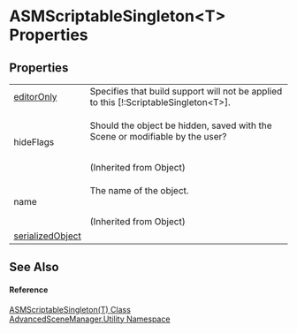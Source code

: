 # ASMScriptableSingleton&lt;T&gt; Properties




## Properties
<table>
<tr>
<td><a href="P_AdvancedSceneManager_Utility_ASMScriptableSingleton_1_editorOnly">editorOnly</a></td>
<td>Specifies that build support will not be applied to this [!:ScriptableSingleton&lt;T&gt;].</td></tr>
<tr>
<td>hideFlags</td>
<td><p>Should the object be hidden, saved with the Scene or modifiable by the user?</p><br />(Inherited from Object)</td></tr>
<tr>
<td>name</td>
<td><p>The name of the object.</p><br />(Inherited from Object)</td></tr>
<tr>
<td><a href="P_AdvancedSceneManager_Utility_ASMScriptableSingleton_1_serializedObject">serializedObject</a></td>
<td> </td></tr>
</table>

## See Also


#### Reference
<a href="T_AdvancedSceneManager_Utility_ASMScriptableSingleton_1">ASMScriptableSingleton(T) Class</a>  
<a href="N_AdvancedSceneManager_Utility">AdvancedSceneManager.Utility Namespace</a>  
